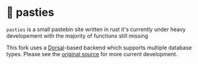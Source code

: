 🦀 pasties
==========

`pasties` is a small pastebin site written in rust
it's currently under heavy developement with the majority of functions still missing

This fork uses a [Dorsal](https://github.com/stellularorg/dorsal)-based backend which supports multiple database types. Please see the [original source](https://github.com/caffeineee/pasties) for more current development.
